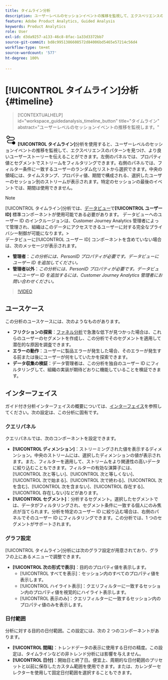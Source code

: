 ```yaml
---
title: タイムライン分析
description: ユーザーレベルのセッションイベントの推移を監視して、エクスペリエンスのパターンを見つけます。
feature: Adobe Product Analytics, Guided Analysis
keywords: Product Analytics
role: User
exl-id: d3da9257-a133-46c8-8fac-1a33d3372bb7
source-git-commit: bd8c9951386608572d84006bd5465e57214c56d4
workflow-type: tm+mt
source-wordcount: '577'
ht-degree: 100%

---
```


# [!UICONTROL タイムライン]分析 {#timeline}

<!-- markdownlint-disable MD034 -->

>[!CONTEXTUALHELP]
>id="workspace_guidedanalysis_timeline_button"
>title="タイムライン"
>abstract="ユーザーレベルのセッションイベントの推移を監視します。"

<!-- markdownlint-enable MD034 -->

![タイムライン](/help/assets/icons/Timeline.svg) **[!UICONTROL タイムライン]**&#x200B;分析を使用すると、ユーザーレベルのセッションイベントの推移を監視して、エクスペリエンスのパターンを見つけ、より良いユーザーストーリーを伝えることができます。左側のパネルでは、プロパティ値とセグメントでストリームをフィルタリングできます。右側のパネルでは、フィルター条件に一致するユーザーのランダム化リストから選択できます。中央の領域には、タイムスタンプ、プロパティ値、期間で構成される、選択したユーザーのセッション別のストリームが表示されます。特定のセッションの最後のイベントでは、期間は使用できません。


>[!NOTE]
>
>[!UICONTROL タイムライン]分析では、[データビュー](/help/data-views/component-reference.md#optional)で&#x200B;**[!UICONTROL ユーザー ID]** 標準コンポーネントが使用可能である必要があります。 データビューへのユーザー ID のインクルージョンは、Customer Journey Analytics 管理者によって管理され、組織はこのデータにアクセスできるユーザーに対する完全なプライバシー制御が可能になります。
>&#x200B;><br/>データビューに[!UICONTROL ユーザー ID] コンポーネントを含めていない場合は、次のメッセージが表示されます。
>
>* **管理者**：*この分析には、PersonID プロパティが必要です。データビューにユーザー ID を追加してください。*
>* **管理者以外**：*この分析には、PersonID プロパティが必要です。データビューにユーザー ID を追加するには、Customer Journey Analytics 管理者にお問い合わせください。*

>[!VIDEO](https://video.tv.adobe.com/v/3435768/?quality=12&learn=on&captions=jpn)



## ユースケース

この分析のユースケースには、次のようなものがあります。

* **フリクションの探索**：[ファネル分析](funnel.md)で急激な低下が見つかった場合は、これらのユーザーのセグメントを作成し、この分析でそのセグメントを適用して潜在的な原因を調査できます。
* **エラーの動作**：ユーザーに製品エラーが発生した場合、そのエラーが発生する前または後にユーザーが何をしていたかを探索できます。
* **データ収集の検証**：データ管理者は、この分析を独自のユーザー ID にフィルタリングして、組織の実装が期待どおりに機能していることを検証できます。

## インターフェイス

ガイド付き分析インターフェイスの概要については、[インターフェイス](../overview.md#interface)を参照してください。次の設定は、この分析に固有です。

### クエリパネル

クエリパネルでは、次のコンポーネントを設定できます。

* **[!UICONTROL ディメンション]**：ストリーミングされた値を表示するディメンション。中央のストリームには、選択したディメンションの値が表示されます。また、フィルターを適用して、ストリームをより関連性の高いデータに絞り込むこともできます。フィルターの有効な演算子には、[!UICONTROL 次と等しい]、[!UICONTROL 次と等しくない]、[!UICONTROL 次で始まる]、[!UICONTROL 次で終わる]、[!UICONTROL 次を含む]、[!UICONTROL 次を含まない]、[!UICONTROL 存在する]、[!UICONTROL 存在しない]などがあります。
* **[!UICONTROL セグメント]**：分析するセグメント。選択したセグメントでは、データがフィルタリングされ、セグメント条件に一致する個人にのみ焦点が当てられます。分析を特定のユーザー ID に絞り込む場合は、右側のパネルでそのユーザー ID にフィルタリングできます。この分析では、1 つのセグメントがサポートされます。

### グラフ設定

[!UICONTROL タイムライン]分析には次のグラフ設定が用意されており、グラフの上にあるメニューで調整できます。

* **[!UICONTROL 次の形式で表示]**：目的のプロパティ値を表示します。
   * [!UICONTROL すべてを表示]：セッション内のすべてのプロパティ値を表示します。
   * [!UICONTROL ハイライト表示]：クエリフィルターに一致するセッション内のプロパティ値を視覚的にハイライト表示します。
   * [!UICONTROL 表示のみ]：クエリフィルターに一致するセッション内のプロパティ値のみを表示します。

### 日付範囲

分析に対する目的の日付範囲。この設定には、次の 2 つのコンポーネントがあります。

* **[!UICONTROL 間隔]**：トレンドデータの表示に使用する日付の精度。この設定は、タイムラインなどの非トレンド分析には影響を与えません。
* **[!UICONTROL 日付]**：開始日と終了日。便宜上、周期的な日付範囲のプリセットと以前に保存したカスタム範囲を使用できます。または、カレンダーセレクターを使用して固定日付範囲を選択することもできます。


<!--

## Example

See below for an example of the analysis.

![Timeline](../assets/timeline-new.png)

-->

